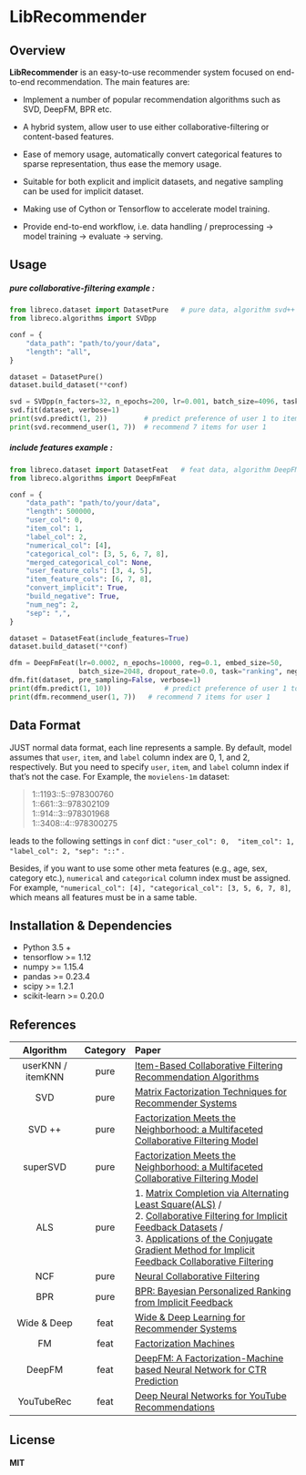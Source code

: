 # LibRecommender

## Overview

**LibRecommender** is an easy-to-use recommender system focused on end-to-end recommendation. The main features are:

+ Implement a number of popular recommendation algorithms such as SVD, DeepFM, BPR etc.

+ A hybrid system, allow user to use either collaborative-filtering or content-based features.

+ Ease of memory usage, automatically convert categorical features to sparse representation, thus ease the memory usage.

+ Suitable for both explicit and implicit datasets, and negative sampling can be used for implicit dataset.

+ Making use of Cython or Tensorflow to accelerate model training.

+ Provide end-to-end workflow, i.e. data handling / preprocessing -> model training -> evaluate -> serving.



## Usage

##### _pure collaborative-filtering example_ : 

```python
from libreco.dataset import DatasetPure   # pure data, algorithm svd++
from libreco.algorithms import SVDpp

conf = {
    "data_path": "path/to/your/data",
    "length": "all",
}

dataset = DatasetPure()
dataset.build_dataset(**conf)

svd = SVDpp(n_factors=32, n_epochs=200, lr=0.001, batch_size=4096, task="rating")
svd.fit(dataset, verbose=1)
print(svd.predict(1, 2))	     # predict preference of user 1 to item 2
print(svd.recommend_user(1, 7))	 # recommend 7 items for user 1
```

##### _include features example_ : 

```python
from libreco.dataset import DatasetFeat   # feat data, algorithm DeepFM
from libreco.algorithms import DeepFmFeat

conf = {
    "data_path": "path/to/your/data",
    "length": 500000,
    "user_col": 0,
    "item_col": 1,
    "label_col": 2,
    "numerical_col": [4],
    "categorical_col": [3, 5, 6, 7, 8],
    "merged_categorical_col": None,
    "user_feature_cols": [3, 4, 5],
    "item_feature_cols": [6, 7, 8],
    "convert_implicit": True,
    "build_negative": True,
    "num_neg": 2,
    "sep": ",",
}

dataset = DatasetFeat(include_features=True)
dataset.build_dataset(**conf)

dfm = DeepFmFeat(lr=0.0002, n_epochs=10000, reg=0.1, embed_size=50,
                 batch_size=2048, dropout_rate=0.0, task="ranking", neg_sampling=True)
dfm.fit(dataset, pre_sampling=False, verbose=1)
print(dfm.predict(1, 10))             # predict preference of user 1 to item 10
print(dfm.recommend_user(1, 7))   # recommend 7 items for user 1
```


## Data Format
JUST normal data format, each line represents a sample. By default, model assumes that `user`, `item`, and `label` column index are 0, 1, and 2, respectively. But you need to specify `user`, `item`, and `label` column index if that’s not the case. For Example, the `movielens-1m` dataset:

> 1::1193::5::978300760<br>
> 1::661::3::978302109<br>
> 1::914::3::978301968<br>
> 1::3408::4::978300275

leads to the following settings in `conf` dict : `"user_col": 0,  "item_col": 1,  "label_col": 2, "sep": "::"` .

Besides, if you want to use some other meta features (e.g., age, sex, category etc.), `numerical` and `categorical` column index must be assigned. For example, `"numerical_col": [4], "categorical_col": [3, 5, 6, 7, 8]`, which means all features must be in a same table.



## Installation & Dependencies 

- Python 3.5 +
- tensorflow >= 1.12
- numpy >= 1.15.4
- pandas >= 0.23.4
- scipy >= 1.2.1
- scikit-learn >= 0.20.0





## References

|     Algorithm     | Category | Paper                                                        |
| :---------------: | :------: | :----------------------------------------------------------- |
| userKNN / itemKNN |   pure   | [Item-Based Collaborative Filtering Recommendation Algorithms](http://www.ra.ethz.ch/cdstore/www10/papers/pdf/p519.pdf) |
|        SVD        |   pure   | [Matrix Factorization Techniques for Recommender Systems](https://datajobs.com/data-science-repo/Recommender-Systems-[Netflix].pdf) |
|      SVD ++       |   pure   | [Factorization Meets the Neighborhood: a Multifaceted Collaborative Filtering Model](https://dl.acm.org/citation.cfm?id=1401944) |
|     superSVD      |   pure   | [Factorization Meets the Neighborhood: a Multifaceted Collaborative Filtering Model](https://dl.acm.org/citation.cfm?id=1401944) |
|        ALS        |   pure   | 1. [Matrix Completion via Alternating Least Square(ALS)](https://stanford.edu/~rezab/classes/cme323/S15/notes/lec14.pdf) / <br>2. [Collaborative Filtering for Implicit Feedback Datasets](http://yifanhu.net/PUB/cf.pdf) / <br>3. [Applications of the Conjugate Gradient Method for Implicit Feedback Collaborative Filtering](http://citeseerx.ist.psu.edu/viewdoc/download?doi=10.1.1.379.6473&rep=rep1&type=pdf) |
|        NCF        |   pure   | [Neural Collaborative Filtering](https://arxiv.org/pdf/1708.05031.pdf) |
|        BPR        |   pure   | [BPR: Bayesian Personalized Ranking from Implicit Feedback](https://arxiv.org/ftp/arxiv/papers/1205/1205.2618.pdf) |
|    Wide & Deep    |   feat   | [Wide & Deep Learning for Recommender Systems](https://arxiv.org/pdf/1606.07792.pdf) |
|        FM         |   feat   | [Factorization Machines](https://www.csie.ntu.edu.tw/~b97053/paper/Rendle2010FM.pdf) |
|      DeepFM       |   feat   | [DeepFM: A Factorization-Machine based Neural Network for CTR Prediction](https://arxiv.org/pdf/1703.04247.pdf) |
|    YouTubeRec     |   feat   | [Deep Neural Networks for YouTube Recommendations](<https://static.googleusercontent.com/media/research.google.com/zh-CN//pubs/archive/45530.pdf>) |


## License

#### MIT

<br><br>